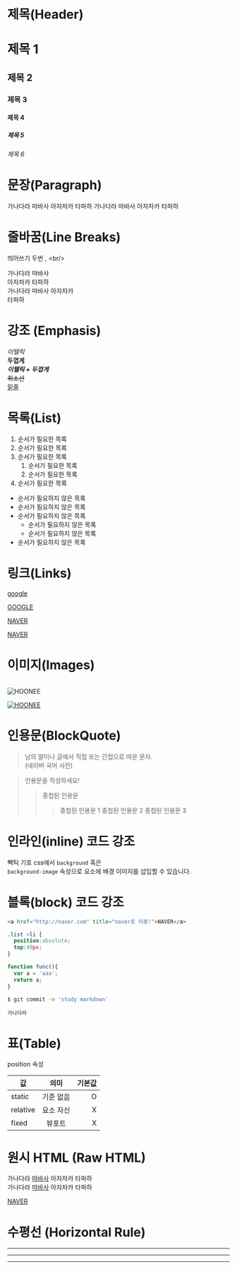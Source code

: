 # 제목(Header)

# 제목 1
## 제목 2
### 제목 3
#### 제목 4
##### 제목 5
###### 제목 6


# 문장(Paragraph)

가나다라 마바사 아자차카 타파하
가나다라 마바사 아자차카 타파하

# 줄바꿈(Line Breaks)
띄어쓰기 두번 ,  &lt;br/&gt;

가나다라 마바사  
아자차카 타파하  
가나다라 마바사 아자차카   
타파하

# 강조 (Emphasis)

_이텔릭_  
**두껍게**  
**_이텔릭 + 두껍게_**  
~~취소선~~  
<u>밑줄</u>

# 목록(List)

1. 순서가 필요한 목록
1. 순서가 필요한 목록
1. 순서가 필요한 목록  
    1. 순서가 필요한 목록  
    1. 순서가 필요한 목록
1. 순서가 필요한 목록

- 순서가 필요하지 않은 목록
- 순서가 필요하지 않은 목록
- 순서가 필요하지 않은 목록
    - 순서가 필요하지 않은 목록
    - 순서가 필요하지 않은 목록
- 순서가 필요하지 않은 목록

# 링크(Links)
<a href="http://google.com">google</a>

[GOOGLE](http://google.com)

<a href="http://naver.com" title="naver로 이동!">NAVER</a>

[NAVER](http://naver.com "naver.로 이동!")

# 이미지(Images)

![]()

![HOONEE](http://....png)

[![HOONEE](http://....png)](http://www.....com)

# 인용문(BlockQuote)
>남의 말이나 글에서 직접 또는 간접으로 따운 문자.  
>(네이버 국어 사전)

>인용문을 작성하세요!
>> 중첩된 인용문
>>> 중첩된 인용문 1
>>> 중첩된 인용문 2
>>> 중첩된 인용문 3

# 인라인(inline) 코드 강조

빽틱 기호
css에서 `background` 혹은  
`background-image` 속성으로 요소에 배경 이미지를 삽입할 수 있습니다.

# 블록(block) 코드 강조

```html
<a href="http://naver.com" title="naver로 이동!">NAVER</a>
```
```css
.list >li {
  position:absolute;
  top:40px;
}
```
```javascript
function func(){
  var a = 'aaa';
  return a;
}
```
```bash
$ git commit -m 'study markdown'
```
```plaintext
가나다라
```

# 표(Table)

position 속성

값 | 의미 | 기본값
--|:--:|--:
static | 기준 없음 | O
relative | 요소 자신 | X
fixed | 뷰포트 | X

# 원시 HTML (Raw HTML)

가나다라 <u>마바사</u> 아자차카 타파하 <br/>
가나다라 <span style="text-decoration:underline;">마바사</span> 아자차카 타파하

<a href="http://naver.com" title="naver로 이동!">NAVER</a>

# 수평선 (Horizontal Rule)

---
***
___